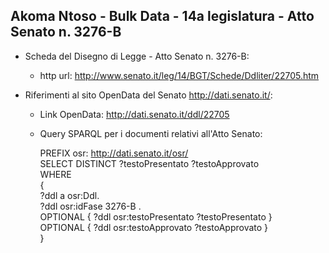 ## Akoma Ntoso - Bulk Data - 14a legislatura - Atto Senato n. 3276-B ##

* Scheda del Disegno di Legge - Atto Senato n. 3276-B:
	* http url: http://www.senato.it/leg/14/BGT/Schede/Ddliter/22705.htm

* Riferimenti al sito OpenData del Senato http://dati.senato.it/:
	* Link OpenData: http://dati.senato.it/ddl/22705
	* Query SPARQL per i documenti relativi all'Atto Senato:

        PREFIX osr: <http://dati.senato.it/osr/>  
		SELECT DISTINCT ?testoPresentato ?testoApprovato  
		WHERE  
		{  
		    ?ddl a osr:Ddl.  
		    ?ddl osr:idFase 3276-B .  
		    OPTIONAL { ?ddl osr:testoPresentato ?testoPresentato }  
		    OPTIONAL { ?ddl osr:testoApprovato ?testoApprovato }  
		}
		